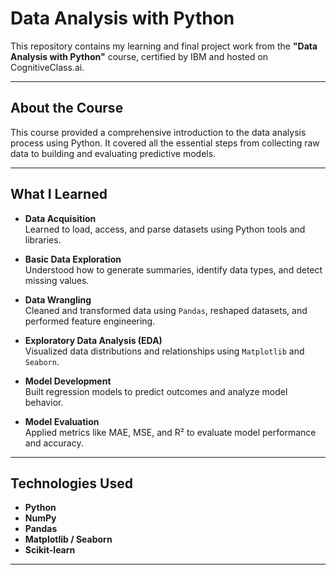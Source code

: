 # Data Analysis with Python

This repository contains my learning and final project work from the **"Data Analysis with Python"** course, certified by IBM and hosted on CognitiveClass.ai.

---

## About the Course

This course provided a comprehensive introduction to the data analysis process using Python. It covered all the essential steps from collecting raw data to building and evaluating predictive models.

---

## What I Learned

- **Data Acquisition**  
  Learned to load, access, and parse datasets using Python tools and libraries.
  
- **Basic Data Exploration**  
  Understood how to generate summaries, identify data types, and detect missing values.
  
- **Data Wrangling**  
  Cleaned and transformed data using `Pandas`, reshaped datasets, and performed feature engineering.

- **Exploratory Data Analysis (EDA)**  
  Visualized data distributions and relationships using `Matplotlib` and `Seaborn`.

- **Model Development**  
  Built regression models to predict outcomes and analyze model behavior.

- **Model Evaluation**  
  Applied metrics like MAE, MSE, and R² to evaluate model performance and accuracy.

---

##  Technologies Used

- **Python**  
- **NumPy**  
- **Pandas**  
- **Matplotlib / Seaborn**  
- **Scikit-learn**

---


